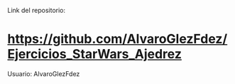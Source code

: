 Link del repositorio:

# https://github.com/AlvaroGlezFdez/Ejercicios_StarWars_Ajedrez



Usuario: AlvaroGlezFdez
